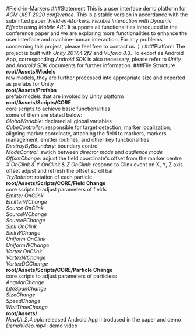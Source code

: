 #Field-in-Markers###StatementThis is a user interface demo platform for *ACM UIST 2020 conference*. This is a stable  version in accordance with the submitted paper *‘Field-in-Markers: Flexible Interaction with Dynamic Effects using Mobile AR’*. It supports all functionalities introduced in the conference paper and we are exploring more functionalities to enhance the user interface and machine-human interaction. For any problems concerning this project, please feel free to contact us ；)###PlatformThe project is built with *Unity 2017.4.2f2* and *Vuforia 8.3*. To export as Android App, corresponding *Android SDK* is also necessary, please refer to *Unity* and *Android SDK* documents for further information.###File Structure**root/Assets/Models**  raw models, they are further processed into appropriate size and exported as prefabs for Unity  **root/Assets/Prefabs**  prefab models that are  invoked by Unity platform  **root/Assets/Scripts/CORE**  core scripts to achieve basic functionalities  some of them are stated below:  *GlobalVariable*: declared all global variables  *CubeController*: responsible for target detection, marker localization, aligning marker coordinate, attaching the field to markers, markers management, emitter routines, and other key functionalities*DestroyByBoundary*: boundary control  *ModeControl*: swtich between *director mode* and *audience mode**OffsetChange*: adjust the  field coordinate's offset from the marker centre  *X OnClink & Y OnClink & Z OnClink*: respond to Clink event on X, Y, Z axis offset adjust and refresh the offset scroll bar  *TryRotator*: rotation of each particle  **root/Assets/Scripts/CORE/Field Change**  core scripts to adjust parameters of fields  *Emitter OnClink*  *EmitterWChange*  *Source OnClink*  *SourceWChange*  *SourceEChange*  *Sink OnClink*  *SinkWChange*  *Uniform OnClink*  *UniformWChange*  *Vortex OnClink*  *VortexWChange*  *VortexDCChange*  **root/Assets/Scripts/CORE/Particle Change**  core scripts to adjust parameters of particless    *AngularChange*  *LifeSpanChange*  *SizeChange*  *SpeedChange*  *WaitTimeChange*  **root/Assets/**  *NewUI_2.4.apk*: released Android App introduced in the paper and demo*DemoVideo.mp4*: demo video